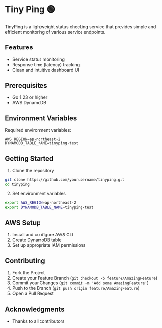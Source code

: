 # Tiny Ping 🟢

TinyPing is a lightweight status checking service that provides simple and efficient monitoring of various service endpoints.

## Features

- Service status monitoring
- Response time (latency) tracking
- Clean and intuitive dashboard UI

## Prerequisites
- Go 1.23 or higher
- AWS DynamoDB

## Environment Variables
Required environment variables:

```env
AWS_REGION=ap-northeast-2
DYNAMODB_TABLE_NAME=tinyping-test
```

## Getting Started

1. Clone the repository
```bash
git clone https://github.com/yourusername/tinyping.git
cd tinyping
```

2. Set environment variables
```bash
export AWS_REGION=ap-northeast-2
export DYNAMODB_TABLE_NAME=tinyping-test
```


## AWS Setup

1. Install and configure AWS CLI
2. Create DynamoDB table
3. Set up appropriate IAM permissions

## Contributing

1. Fork the Project
2. Create your Feature Branch (`git checkout -b feature/AmazingFeature`)
3. Commit your Changes (`git commit -m 'Add some AmazingFeature'`)
4. Push to the Branch (`git push origin feature/AmazingFeature`)
5. Open a Pull Request

## Acknowledgments
- Thanks to all contributors
